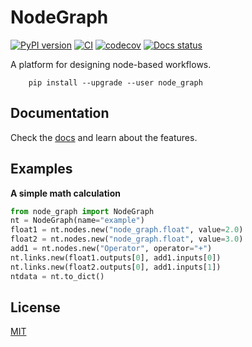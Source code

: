# NodeGraph
[![PyPI version](https://badge.fury.io/py/node-graph.svg)](https://badge.fury.io/py/node-graph)
[![CI](https://github.com/scinode/node-graph/actions/workflows/ci.yaml/badge.svg)](https://github.com/scinode/node-graph/actions/workflows/ci.yaml)
[![codecov](https://codecov.io/gh/scinode/node-graph/branch/main/graph/badge.svg)](https://codecov.io/gh/scinode/node-graph)
[![Docs status](https://readthedocs.org/projects/node-graph/badge)](http://node-graph.readthedocs.io/)



A platform for designing node-based workflows.


```console
    pip install --upgrade --user node_graph
```


## Documentation
Check the [docs](https://node_graph.readthedocs.io/en/latest/) and learn about the features.

## Examples
**A simple math calculation**

```python
from node_graph import NodeGraph
nt = NodeGraph(name="example")
float1 = nt.nodes.new("node_graph.float", value=2.0)
float2 = nt.nodes.new("node_graph.float", value=3.0)
add1 = nt.nodes.new("Operator", operator="+")
nt.links.new(float1.outputs[0], add1.inputs[0])
nt.links.new(float2.outputs[0], add1.inputs[1])
ntdata = nt.to_dict()
```

## License
[MIT](http://opensource.org/licenses/MIT)
